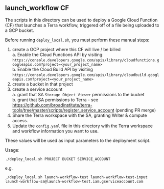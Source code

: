 ## launch_workflow CF
The scripts in this directory can be used to deploy a Google Cloud Function (CF) that launches a Terra workflow, triggered off of a file being uploaded to a GCP bucket.

Before running `deploy_local.sh`, you must perform these manual steps:
1. create a GCP project where this CF will live / be billed  
  a. Enable the Cloud Functions API by visiting `https://console.developers.google.com/apis/library/cloudfunctions.googleapis.com?project=<your_project_name>`  
  b. Enable the Cloud Build API by visiting `https://console.developers.google.com/apis/library/cloudbuild.googleapis.com?project=<your_project_name>`
2. create a bucket in that project
3. create a service account  
  a. grant that SA `Storage Object Viewer` permissions to the bucket  
  b. grant that SA permissions to Terra - see https://github.com/broadinstitute/terra-tools/tree/master/scripts/register_service_account (pending PR merge)
4. Share the Terra workspace with the SA, granting Writer & compute access.
5. Update the `config.yaml` file in this directory with the Terra workspace and workflow information you want to use.

These values will be used as input parameters to the deployment script.

Usage:

```./deploy_local.sh PROJECT BUCKET SERVICE_ACCOUNT```

e.g.

```./deploy_local.sh launch-workflow-test launch-workflow-test-input launch-workflow-sa@launch-workflow-test.iam.gserviceaccount.com```
